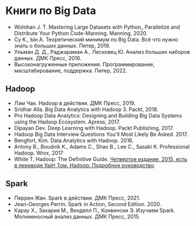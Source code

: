 # Книги по Big Data

- Wolohan J. T. Mastering Large Datasets with Python\_ Parallelize and Distribute Your Python Code-Manning. Manning, 2020.
- Су К., Ын А. Теоретический минимум по Big Data. Всё что нужно знать о больших данных. Питер, 2019.
- Ульман Д. Д., Раджараман А., Лесковец Ю. Анализ больших наборов данных. ДМК Пресс, 2016.
- Высоконагруженные приложения. Программирование, масштабирование, поддержка. Питер, 2022.

## Hadoop

- Лэм Чак. Hadoop в действии. ДМК Пресс, 2019.
- Sridhar Alla. Big Data Analytics with Hadoop 3. Packt, 2018.
- Pro Hadoop Data Analytics: Designing and Building Big Data Systems using the Hadoop Ecosystem. Apress, 2017.
- Dipayan Dev. Deep Learning with Hadoop. Packt Publishing, 2017.
- Hadoop Big Data Interview Questions You'll Most Likely Be Asked. 2017.
- Bengfort, Kim. Data Analytics with Hadoop. 2016.
- Antony B., Boudnik K., Adams C., Shao B., Lee C., Sasaki K. Professional Hadoop. Wrox, 2017
- White T. Hadoop: The Definitive Guide. [Четвертое издание, 2015, есть в переводе Уайт Том. Hadoop: Подробное руководство](https://grut-computing.com/HadoopBook.pdf).

## Spark

- Перрен Жан. Spark в действии. ДМК Пресс, 2021.
- Jean-Georges Perrin. Spark in Action, Second Edition. 2020.
- Карау Х., Захария М., Венделл П., Конвински Э. Изучаем Spark. Молниеносный анализ данных. ДМК Пресс, 2015.
